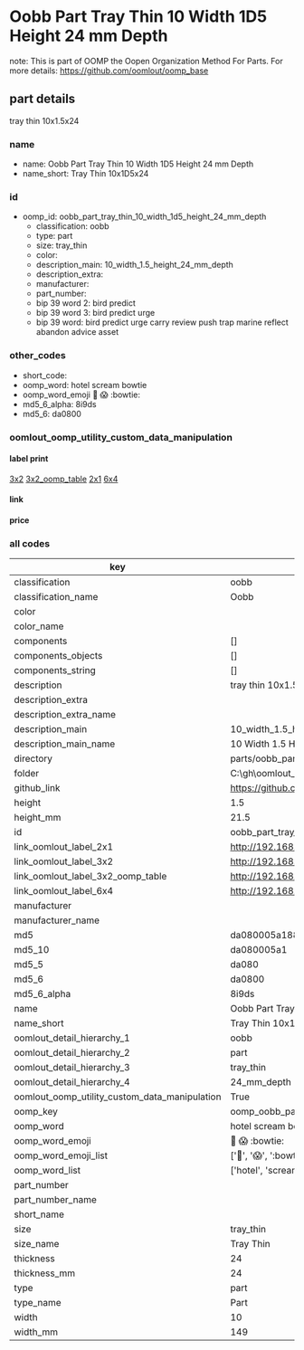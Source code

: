 # Oobb Part Tray Thin 10 Width 1D5 Height 24 mm Depth  

note: This is part of OOMP the Oopen Organization Method For Parts. For more details: https://github.com/oomlout/oomp_base

##  part details
  



tray thin 10x1.5x24



### name
* name: Oobb Part Tray Thin 10 Width 1D5 Height 24 mm Depth
* name_short: Tray Thin 10x1D5x24 
### id
* oomp_id: oobb_part_tray_thin_10_width_1d5_height_24_mm_depth
  * classification: oobb
  * type: part
  * size: tray_thin
  * color: 
  * description_main: 10_width_1.5_height_24_mm_depth
  * description_extra: 
  * manufacturer: 
  * part_number: 
  * bip 39 word 2: bird predict
  * bip 39 word 3: bird predict urge
  * bip 39 word: bird predict urge carry review push trap marine reflect abandon advice asset

### other_codes
* short_code: 
* oomp_word: hotel scream bowtie
* oomp_word_emoji :hotel: :scream: :bowtie:
* md5_6_alpha: 8i9ds
* md5_6: da0800






### oomlout_oomp_utility_custom_data_manipulation
#### label print
[3x2](http://192.168.1.245:1112/?label=oomp%208i9ds)
[3x2_oomp_table](http://192.168.1.108:1112/?label=oomp%208i9ds)
[2x1](http://192.168.1.242:1112/?label=oomp%208i9ds)
[6x4](http://192.168.1.55:1112/?label=oomp%208i9ds)    

#### link

                              

#### price







### all codes 
| key | value |  
| --- | --- |  
| classification | oobb |  
| classification_name | Oobb |  
| color |  |  
| color_name |  |  
| components | [] |  
| components_objects | [] |  
| components_string | [] |  
| description | tray thin 10x1.5x24 |  
| description_extra |  |  
| description_extra_name |  |  
| description_main | 10_width_1.5_height_24_mm_depth |  
| description_main_name | 10 Width 1.5 Height 24 mm Depth |  
| directory | parts/oobb_part_tray_thin_10_width_1d5_height_24_mm_depth |  
| folder | C:\gh\oomlout_oobb_version_4_generated_parts\parts\oobb_part_tray_thin_10_width_1d5_height_24_mm_depth |  
| github_link | https://github.com/oomlout/oomlout_oomp_part_src/tree/main/parts/oobb_part_tray_thin_10_width_1d5_height_24_mm_depth |  
| height | 1.5 |  
| height_mm | 21.5 |  
| id | oobb_part_tray_thin_10_width_1d5_height_24_mm_depth |  
| link_oomlout_label_2x1 | http://192.168.1.242:1112/?label=oomp%208i9ds |  
| link_oomlout_label_3x2 | http://192.168.1.245:1112/?label=oomp%208i9ds |  
| link_oomlout_label_3x2_oomp_table | http://192.168.1.108:1112/?label=oomp%208i9ds |  
| link_oomlout_label_6x4 | http://192.168.1.55:1112/?label=oomp%208i9ds |  
| manufacturer |  |  
| manufacturer_name |  |  
| md5 | da080005a1881ceabadc422fdeea68b4 |  
| md5_10 | da080005a1 |  
| md5_5 | da080 |  
| md5_6 | da0800 |  
| md5_6_alpha | 8i9ds |  
| name | Oobb Part Tray Thin 10 Width 1D5 Height 24 mm Depth |  
| name_short | Tray Thin 10x1D5x24  |  
| oomlout_detail_hierarchy_1 | oobb |  
| oomlout_detail_hierarchy_2 | part |  
| oomlout_detail_hierarchy_3 | tray_thin |  
| oomlout_detail_hierarchy_4 | 24_mm_depth |  
| oomlout_oomp_utility_custom_data_manipulation | True |  
| oomp_key | oomp_oobb_part_tray_thin_10_width_1d5_height_24_mm_depth |  
| oomp_word | hotel scream bowtie |  
| oomp_word_emoji | :hotel: :scream: :bowtie: |  
| oomp_word_emoji_list | [':hotel:', ':scream:', ':bowtie:'] |  
| oomp_word_list | ['hotel', 'scream', 'bowtie'] |  
| part_number |  |  
| part_number_name |  |  
| short_name |  |  
| size | tray_thin |  
| size_name | Tray Thin |  
| thickness | 24 |  
| thickness_mm | 24 |  
| type | part |  
| type_name | Part |  
| width | 10 |  
| width_mm | 149 |  
